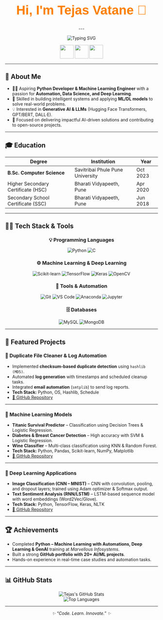 <div align="center">

  <!-- Header Banner -->
  <h1 style="font-family: 'Poppins', sans-serif; font-weight: 800; font-size: 3em; color: #ff7f00;">
  Hi, I'm Tejas Vatane 👋
</h1>
---

  <!-- Animated Tagline -->
  <p align="center">
    <img src="https://readme-typing-svg.herokuapp.com?font=Fira+Code&weight=600&size=20&duration=3000&pause=1000&color=FF7F00&center=true&vCenter=true&width=600&lines=🐍+Python+Developer;🤖+Machine+Learning+Engineer;⚡+AI+%26+Automation+Enthusiast" alt="Typing SVG"/>
  </p>

  <!-- Social Icons -->
  <p align="center">
    <a href="https://github.com/TejasVatane"><img src="https://skillicons.dev/icons?i=github" width="45"/></a>
    <a href="https://www.linkedin.com/in/tejas-vatane-977958282"><img src="https://skillicons.dev/icons?i=linkedin" width="45"/></a>
    <a href="mailto:tejasvatane53@gmail.com"><img src="https://skillicons.dev/icons?i=gmail" width="45"/></a>
  </p>

</div>

---

## 🚀 About Me  

- 👨‍💻 Aspiring **Python Developer & Machine Learning Engineer** with a passion for **Automation, Data Science, and Deep Learning**.  
- 🧩 Skilled in building intelligent systems and applying **ML/DL models** to solve real-world problems.  
- 💡 Interested in **Generative AI & LLMs** (Hugging Face Transformers, GPT/BERT, DALL·E).  
- 🎯 Focused on delivering impactful AI-driven solutions and contributing to open-source projects.

---

## 🎓 Education  

| Degree | Institution | Year |
|-------|-------------|------|
| **B.Sc. Computer Science** | Savitribai Phule Pune University | Oct 2023 |
| Higher Secondary Certificate (HSC) | Bharati Vidyapeeth, Pune | Apr 2020 |
| Secondary School Certificate (SSC) | Bharati Vidyapeeth, Pune | Jun 2018 |

---

## 🧑‍💻 Tech Stack & Tools  

<div align="center">

### 💡 Programming Languages
![Python](https://img.shields.io/badge/Python-3776ab?style=for-the-badge&logo=python&logoColor=white)
![C](https://img.shields.io/badge/C-00599C?style=for-the-badge&logo=c&logoColor=white)

### ⚙️ Machine Learning & Deep Learning
![Scikit-learn](https://img.shields.io/badge/Scikit--learn-f7931e?style=for-the-badge&logo=scikitlearn&logoColor=white)
![TensorFlow](https://img.shields.io/badge/TensorFlow-f7931e?style=for-the-badge&logo=tensorflow&logoColor=white)
![Keras](https://img.shields.io/badge/Keras-d00000?style=for-the-badge&logo=keras&logoColor=white)
![OpenCV](https://img.shields.io/badge/OpenCV-27338e?style=for-the-badge&logo=opencv&logoColor=white)

### 🔧 Tools & Automation
![Git](https://img.shields.io/badge/Git-f14e32?style=for-the-badge&logo=git&logoColor=white)
![VS Code](https://img.shields.io/badge/VS%20Code-0078d7?style=for-the-badge&logo=visualstudiocode&logoColor=white)
![Anaconda](https://img.shields.io/badge/Anaconda-44a833?style=for-the-badge&logo=anaconda&logoColor=white)
![Jupyter](https://img.shields.io/badge/Jupyter-F37626?style=for-the-badge&logo=jupyter&logoColor=white)

### 🗄️ Databases
![MySQL](https://img.shields.io/badge/MySQL-00758f?style=for-the-badge&logo=mysql&logoColor=white)
![MongoDB](https://img.shields.io/badge/MongoDB-4ea94b?style=for-the-badge&logo=mongodb&logoColor=white)

</div>

---

## 📌 Featured Projects  

### 🔹 Duplicate File Cleaner & Log Automation  
- Implemented **checksum-based duplicate detection** using `hashlib (MD5)`.  
- Automated **log generation** with timestamps and scheduled cleanup tasks.  
- Integrated **email automation** (`smtplib`) to send log reports.  
- **Tech Stack:** Python, OS, Hashlib, Schedule  
- [🔗 GitHub Repository](#)

---

### 🔹 Machine Learning Models  
- **Titanic Survival Predictor** – Classification using Decision Trees & Logistic Regression.  
- **Diabetes & Breast Cancer Detection** – High accuracy with SVM & Logistic Regression.  
- **Wine Classifier** – Multi-class classification using KNN & Random Forest.  
- **Tech Stack:** Python, Pandas, Scikit-learn, NumPy, Matplotlib  
- [🔗 GitHub Repository](#)

---

### 🔹 Deep Learning Applications  
- **Image Classification (CNN – MNIST)** – CNN with convolution, pooling, and dropout layers; trained using Adam optimizer & Softmax output.  
- **Text Sentiment Analysis (RNN/LSTM)** – LSTM-based sequence model with word embeddings (Word2Vec/Glove).  
- **Tech Stack:** Python, TensorFlow, Keras, NLTK  
- [🔗 GitHub Repository](#)

---

## 🏆 Achievements  

- Completed **Python – Machine Learning with Automations, Deep Learning & GenAI** training at *Marvellous Infosystems*.  
- Built a strong **GitHub portfolio with 20+ AI/ML projects**.  
- Hands-on experience in real-time case studies and automation tasks.

---

## 📊 GitHub Stats  

<div align="center">

![Tejas's GitHub Stats](https://github-readme-stats.vercel.app/api?username=Tejas-1817&show_icons=true&theme=tokyonight&hide_border=true)  
![Top Languages](https://github-readme-stats.vercel.app/api/top-langs/?username=Tejas-1817&layout=compact&theme=tokyonight&hide_border=true)

</div>

---

<p align="center">
  <em>✨ “Code. Learn. Innovate.” ✨</em>
</p>
